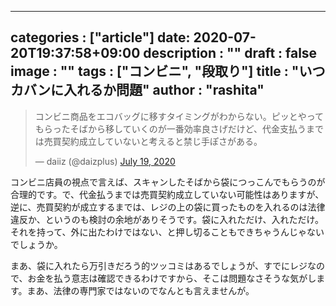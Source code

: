 
---
categories : ["article"]
date: 2020-07-20T19:37:58+09:00
description : ""
draft : false
image : ""
tags : ["コンビニ", "段取り"]
title : "いつカバンに入れるか問題"
author : "rashita"
---

<blockquote class="twitter-tweet"><p lang="ja" dir="ltr">コンビニ商品をエコバッグに移すタイミングがわからない。ピッとやってもらったそばから移していくのが一番効率良さげだけど、代金支払うまでは売買契約成立していないと考えると禁じ手ぽさがある。</p>&mdash; daiiz (@daizplus) <a href="https://twitter.com/daizplus/status/1284812172464238593?ref_src=twsrc%5Etfw">July 19, 2020</a></blockquote> <script async src="https://platform.twitter.com/widgets.js" charset="utf-8"></script> 

コンビニ店員の視点で言えば、スキャンしたそばから袋につっこんでもらうのが合理的です。で、代金払うまでは売買契約成立していない可能性はありますが、逆に、売買契約が成立するまでは、レジの上の袋に買ったものを入れるのは法律違反か、というのも検討の余地がありそうです。袋に入れただけ、入れただけ。それを持って、外に出たわけではない、と押し切ることもできちゃうんじゃないでしょうか。

まあ、袋に入れたら万引きだろう的ツッコミはあるでしょうが、すでにレジなので、お金を払う意志は確認できるわけですから、そこは問題なさそうな気がします。まあ、法律の専門家ではないのでなんとも言えませんが。